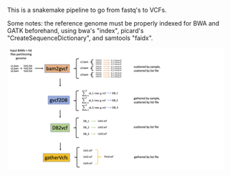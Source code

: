 This is a snakemake pipeline to go from fastq's to VCFs.

Some notes:
the reference genome must be properly indexed for BWA and GATK beforehand, using bwa's "index", picard's "CreateSequenceDictionary", and samtools "faidx".


![](workflowScheme.png)
